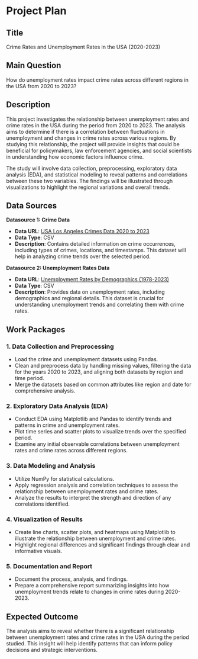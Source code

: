 # Project Plan

## Title
Crime Rates and Unemployment Rates in the USA (2020-2023)

## Main Question
How do unemployment rates impact crime rates across different regions in the USA from 2020 to 2023?

## Description
This project investigates the relationship between unemployment rates and crime rates in the USA during the period from 2020 to 2023. The analysis aims to determine if there is a correlation between fluctuations in unemployment and changes in crime rates across various regions. By studying this relationship, the project will provide insights that could be beneficial for policymakers, law enforcement agencies, and social scientists in understanding how economic factors influence crime.

The study will involve data collection, preprocessing, exploratory data analysis (EDA), and statistical modeling to reveal patterns and correlations between these two variables. The findings will be illustrated through visualizations to highlight the regional variations and overall trends.

## Data Sources
**Datasource 1: Crime Data**
- **Data URL**: [USA Los Angeles Crimes Data 2020 to 2023](https://www.kaggle.com/datasets/ishmaelkiptoo/usa-los-angeles-crimes-data-2020-to-2023)
- **Data Type**: CSV
- **Description**: Contains detailed information on crime occurrences, including types of crimes, locations, and timestamps. This dataset will help in analyzing crime trends over the selected period.

**Datasource 2: Unemployment Rates Data**
- **Data URL**: [Unemployment Rates by Demographics (1978-2023)](https://www.kaggle.com/datasets/asaniczka/unemployment-rates-by-demographics-1978-2023)
- **Data Type**: CSV
- **Description**: Provides data on unemployment rates, including demographics and regional details. This dataset is crucial for understanding unemployment trends and correlating them with crime rates.

## Work Packages

### 1. Data Collection and Preprocessing
- Load the crime and unemployment datasets using Pandas.
- Clean and preprocess data by handling missing values, filtering the data for the years 2020 to 2023, and aligning both datasets by region and time period.
- Merge the datasets based on common attributes like region and date for comprehensive analysis.

### 2. Exploratory Data Analysis (EDA)
- Conduct EDA using Matplotlib and Pandas to identify trends and patterns in crime and unemployment rates.
- Plot time series and scatter plots to visualize trends over the specified period.
- Examine any initial observable correlations between unemployment rates and crime rates across different regions.

### 3. Data Modeling and Analysis
- Utilize NumPy for statistical calculations.
- Apply regression analysis and correlation techniques to assess the relationship between unemployment rates and crime rates.
- Analyze the results to interpret the strength and direction of any correlations identified.

### 4. Visualization of Results
- Create line charts, scatter plots, and heatmaps using Matplotlib to illustrate the relationship between unemployment and crime rates.
- Highlight regional differences and significant findings through clear and informative visuals.

### 5. Documentation and Report
- Document the process, analysis, and findings.
- Prepare a comprehensive report summarizing insights into how unemployment trends relate to changes in crime rates during 2020-2023.

## Expected Outcome
The analysis aims to reveal whether there is a significant relationship between unemployment rates and crime rates in the USA during the period studied. This insight will help identify patterns that can inform policy decisions and strategic interventions.
